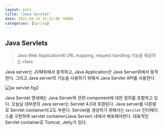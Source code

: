 ```yaml
---
layout: post
title: "Java Servlet"
date: 2021-04-15 15:22:00 +0900
categories: [Spring]
---
```


## Java Servlets

> Java Web Application에 URL mapping, request handling 기능을 제공하는 class

Java server는 JVM위에서 동작하고, Java Application은 Java Server위에서 동작한다. 그리고 Java server의 기능을 사용하기 위해서 Java Servlet API를 사용한다.

<img src="https://images.idgesg.net/images/article/2018/10/jw-servlet-fig2-100776897-medium.jpg" alt="jw servlet fig2"  />

Java Servlet 명세에는 Java Server와 관련 component에 대한 정의를 포함하고 있다. 오늘날 대부분의 Java server는 Servlet 4.0과 호환된다. Java server를 다른말로 Servlet container라고도 부른다. Servlet을 생성하기 위해서는 ```Servlet``` 인터페이스를 구현하여 servlet container(Java Server) 내에서 배포해야한다. 대표적인 Servlet container로 Tomcat, Jetty가 있다. 